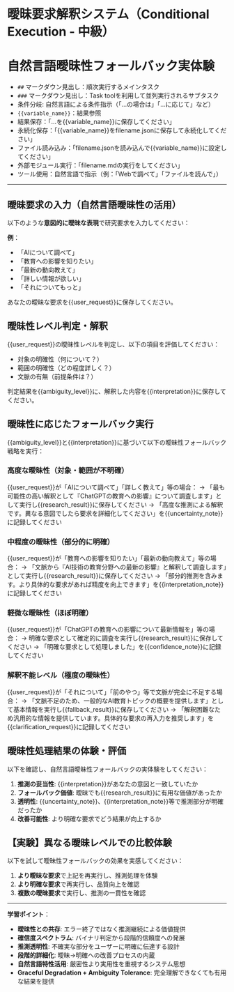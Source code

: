# 曖昧要求解釈システム（Conditional Execution - 中級）
# 自然言語曖昧性フォールバック実体験

- `##` マークダウン見出し：順次実行するメインタスク
- `###` マークダウン見出し：Task toolを利用して並列実行されるサブタスク
- 条件分岐: 自然言語による条件指示（「...の場合は」「...に応じて」など）
- `{{variable_name}}`：結果参照
- 結果保存：「...を{{variable_name}}に保存してください」
- 永続化保存：「{{variable_name}}をfilename.jsonに保存して永続化してください」
- ファイル読み込み：「filename.jsonを読み込んで{{variable_name}}に設定してください」
- 外部モジュール実行：「filename.mdの実行をしてください」
- ツール使用：自然言語で指示（例：「Webで調べて」「ファイルを読んで」）

---

## 曖昧要求の入力（自然言語曖昧性の活用）
以下のような**意図的に曖昧な表現**で研究要求を入力してください：

**例**：
- 「AIについて調べて」
- 「教育への影響を知りたい」
- 「最新の動向教えて」
- 「詳しい情報が欲しい」
- 「それについてもっと」

あなたの曖昧な要求を{{user_request}}に保存してください。

## 曖昧性レベル判定・解釈
{{user_request}}の曖昧性レベルを判定し、以下の項目を評価してください：
- 対象の明確性（何について？）
- 範囲の明確性（どの程度詳しく？）
- 文脈の有無（前提条件は？）

判定結果を{{ambiguity_level}}に、解釈した内容を{{interpretation}}に保存してください。

## 曖昧性に応じたフォールバック実行
{{ambiguity_level}}と{{interpretation}}に基づいて以下の曖昧性フォールバック戦略を実行：

### 高度な曖昧性（対象・範囲が不明確）
{{user_request}}が「AIについて調べて」「詳しく教えて」等の場合：
→ 「最も可能性の高い解釈として『ChatGPTの教育への影響』について調査します」として実行し{{research_result}}に保存してください
→ 「高度な推測による解釈です。異なる意図でしたら要求を詳細化してください」を{{uncertainty_note}}に記録してください

### 中程度の曖昧性（部分的に明確）
{{user_request}}が「教育への影響を知りたい」「最新の動向教えて」等の場合：
→ 「文脈から『AI技術の教育分野への最新の影響』と解釈して調査します」として実行し{{research_result}}に保存してください
→ 「部分的推測を含みます。より具体的な要求があれば精度を向上できます」を{{interpretation_note}}に記録してください

### 軽微な曖昧性（ほぼ明確）
{{user_request}}が「ChatGPTの教育への影響について最新情報を」等の場合：
→ 明確な要求として確定的に調査を実行し{{research_result}}に保存してください
→ 「明確な要求として処理しました」を{{confidence_note}}に記録してください

### 解釈不能レベル（極度の曖昧性）
{{user_request}}が「それについて」「前のやつ」等で文脈が完全に不足する場合：
→ 「文脈不足のため、一般的なAI教育トピックの概要を提供します」として基本情報を実行し{{fallback_result}}に保存してください
→ 「解釈困難なため汎用的な情報を提供しています。具体的な要求の再入力を推奨します」を{{clarification_request}}に記録してください

## 曖昧性処理結果の体験・評価
以下を確認し、自然言語曖昧性フォールバックの実体験をしてください：

1. **推測の妥当性**: {{interpretation}}があなたの意図と一致していたか
2. **フォールバック価値**: 曖昧でも{{research_result}}に有用な価値があったか
3. **透明性**: {{uncertainty_note}}、{{interpretation_note}}等で推測部分が明確だったか
4. **改善可能性**: より明確な要求でどう結果が向上するか

## 【実験】異なる曖昧レベルでの比較体験
以下を試して曖昧性フォールバックの効果を実感してください：

1. **より曖昧な要求**で上記を再実行し、推測処理を体験
2. **より明確な要求**で再実行し、品質向上を確認
3. **複数の曖昧要求**で実行し、推測の一貫性を確認

---

**学習ポイント**：
- **曖昧性との共存**: エラー終了ではなく推測継続による価値提供
- **確信度スペクトラム**: バイナリ判定から段階的信頼度への発展
- **推測透明性**: 不確実な部分をユーザーに明確に伝達する設計
- **段階的詳細化**: 曖昧→明確への改善プロセスの内蔵
- **自然言語特性活用**: 厳密性より実用性を重視するシステム思想
- **Graceful Degradation + Ambiguity Tolerance**: 完全理解できなくても有用な結果を提供